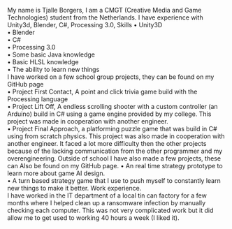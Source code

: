 My name is Tjalle Borgers, I am a CMGT (Creative Media and Game Technologies) student from the Netherlands. I have experience with Unity3d, Blender, C#, Processing 3.0,
Skills
•	Unity3D <br>
•	Blender <br>
•	C# <br>
•	Processing 3.0 <br>
•	Some basic Java knowledge <br>
•	Basic HLSL knowledge <br>
•	The ability to learn new things <br>
I have worked on a few school group projects, they can be found on my GitHub page <br>
•	Project First Contact, A point and click trivia game build with the Processing language <br>
•	Project Lift Off, A endless scrolling shooter with a custom controller (an Arduino) build in C# using a game engine provided by my college. This project was made in cooperation with another engineer. <br>
•	Project Final Approach, a platforming puzzle game that was build in C# using from scratch physics. This project was also made in cooperation with another engineer. It faced a lot more difficulty then the other projects because of the lacking communication from the other programmer and my overengineering.
Outside of school I have also made a few projects, these can Also be found on my GitHub page.
•	An real time strategy prototype to learn more about game AI design. <br>
•	A turn based strategy game that I use to push myself to constantly learn new things to make it better.
Work experience. <br>
I have worked in the IT department of a local tin can factory for a few months where I helped clean up a ransomware infection by manually checking each computer. This was not very complicated work but it did allow me to get used to working 40 hours a week (I liked it). <br>


<!--
**KronosTheTitan/KronosTheTitan** is a ✨ _special_ ✨ repository because its `README.md` (this file) appears on your GitHub profile.

Here are some ideas to get you started:

- 🔭 I’m currently working on ...
- 🌱 I’m currently learning ...
- 👯 I’m looking to collaborate on ...
- 🤔 I’m looking for help with ...
- 💬 Ask me about ...
- 📫 How to reach me: ...
- 😄 Pronouns: ...
- ⚡ Fun fact: ...
-->
